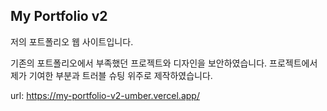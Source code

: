 ## My Portfolio v2

저의 포트폴리오 웹 사이트입니다.

기존의 포트폴리오에서 부족했던 프로젝트와 디자인을 보안하였습니다. 프로젝트에서 제가 기여한 부분과 트러블 슈팅 위주로 제작하였습니다.

url: https://my-portfolio-v2-umber.vercel.app/
